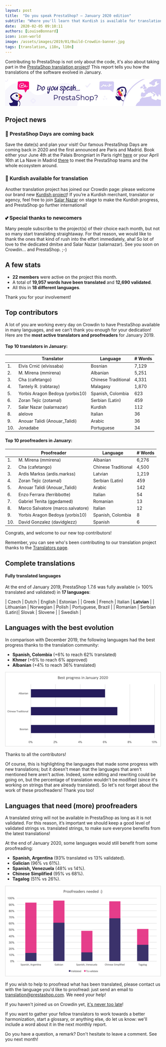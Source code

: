 ```yaml
---
layout: post
title:  "Do you speak PrestaShop? – January 2020 edition"
subtitle: "Where you'll learn that Kurdish is available for translation"
date:  2020-02-05 09:10:11
authors: [LouiseBonnard]
icon: icon-world
image: /assets/images/2019/01/Build-Crowdin-banner.jpg
tags: [translation, i18n, l10n]
---
```


Contributing to PrestaShop is not only about the code, it's also about taking part in the [PrestaShop translation project](https://crowdin.com/project/prestashop-official)! This report tells you how the translations of the software evolved in January.

![Crowdin Monthly banner](/assets/images/2019/01/Build-Crowdin-banner.jpg)

## Project news


### :date: PrestaShop Days are coming back

Save the date(s) and plan your visit! Our famous PrestaShop Days are coming back in 2020 and the first announced are Paris and Madrid. Book either your June 4th at the Palais Brongniart in Paris right [here](https://events.prestashop.com/prestashop-day-paris-2020/fr?utm_source=crowding&utm_medium=email&utm_campaign=psdparis) or your April 16th at La Nave in Madrid [there](https://events.prestashop.com/prestashop-day-madrid-2020/es/?utm_source=crowding&utm_medium=email&utm_campaign=psdmadrid) to meet the PrestaShop teams and the whole ecosystem around.


### :rainbow: Kurdish available for translation

Another translation project has joined our Crowdin page: please welcome our brand new [Kurdish project](https://crowdin.com/project/prestashop-official/ku#)! If you’re a Kurdish merchant, translator or agency, feel free to join [Salar Nazar](https://crowdin.com/profile/salarnazar) on stage to make the Kurdish progress, and PrestaShop go further international!


### :two_hearts: Special thanks to newcomers

Many people subscribe to the project(s) of their choice each month, but not so many start translating straightaway. For that reason, we would like to thank the ones that kind of rush into the effort immediately, aha! So lot of love to the dedicated dmitxe and Salar Nazar (salarnazar). See you soon on Crowdin… and PrestaShop. ;-)


## A few stats
 
* **22 members** were active on the project this month.
* A total of **19,957 words have been translated** and **12,690 validated**.
* All this in **18 different languages**.
 
Thank you for your involvement!
 

## Top contributors
 
A lot of you are working every day on Crowdin to have PrestaShop available in many languages, and we can't thank you enough for your dedication! Here are the **most active translators and proofreaders** for January 2019.

#### Top 10 translators in January:
 
| |Translator | Language | # Words
|-|---------- | -------- | ----------------
 1. | Elvis Crnić (elvissaba) | Bosnian | 7,129
 2. | M. Mirena (mmirena) | Albanian | 5,251
 3. | Cha (cafetango) | Chinese Traditional | 4,331
 4. | Tantely R. (rabtaray) | Malagasy | 1,870
 5. | Yorbis Aragon Bedoya (yorbis10) | Spanish, Colombia | 623
 6. | Zoran Tejic (zotamal) | Serbian (Latin) | 459
 7. | Salar Nazar (salarnazar) | Kurdish | 112
 8. | alelove | Italian | 36
 9. | Anouar Talidi (Anouar_Talidi) | Arabic | 36
10. | Jonadabe | Portuguese | 34
 
 
#### Top 10 proofreaders in January:
 
| | Proofreader | Language | # Words
|-| ---------- | -------- | ----------------
1. | M. Mirena (mmirena) | Albanian | 6,276
 2. | Cha (cafetango) | Chinese Traditional | 4,500
 3. | Ardis Markss (ardis.markss) | Latvian | 1,219
 4. | Zoran Tejic (zotamal) | Serbian (Latin) | 459
 5. | Anouar Talidi (Anouar_Talidi) | Arabic | 142
 6. | Enzo Ferrara (ferribbotte) | Italian | 54
 7. | Gabriel Tenita (ggedamed) | Romanian | 13
 8. | Marco Salvatore (marco.salvatore) | Italian | 12
 9. | Yorbis Aragon Bedoya (yorbis10) | Spanish, Colombia | 8
10. | David Gonzalez (davidglezz) | Spanish | 6

Congrats, and welcome to our new top contributors!
 
Remember, you can see who's been contributing to our translation project thanks to the [Translators page](http://translators.prestashop.com/).
 
 
## Complete translations
 
#### Fully translated languages
 
At the end of January 2019, PrestaShop 1.7.6 was fully available (= 100% translated and validated) in **17 languages**:
 
| Czech | Dutch | English | Estonian |
| Greek | French | Italian | **Latvian** |
| Lithuanian | Norwegian | Polish | Portuguese, Brazil |
| Romanian | Serbian (Latin)| Slovak | Slovene |
| Swedish |
 
 
## Languages with the best evolution
 
In comparison with December 2019, the following languages had the best progress thanks to the translation community:
 
* **Spanish, Colombia** (+6% to reach 62% translated)
* **Khmer** (+6% to reach 6% approved)
* **Albanian** (+4% to reach 36% translated)
 
![Best translation progress for January 2020](/assets/images/2020/02/Build-Crowdin-progress-January20.png)
 
Thanks to all the contributors!
 
Of course, this is highlighting the languages that made some progress with new translations; but it doesn't mean that the languages that aren't mentioned here aren't active. Indeed, some editing and rewriting could be going on, but the percentage of translation wouldn't be modified (since it's working on strings that are already translated). So let's not forget about the work of these proofreaders! Thank you too!
 
 
## Languages that need (more) proofreaders
 
A translated string will not be available in PrestaShop as long as it is not validated. For this reason, it’s important we should keep a good level of validated strings vs. translated strings, to make sure everyone benefits from the latest translations!
 
At the end of January 2020, some languages would still benefit from some proofreading:
 
* **Spanish, Argentina** (93% translated vs 13% validated).
* **Galician** (96% vs 61%).
* **Spanish, Venezuela** (48% vs 14%).
* **Chinese Simplified** (95% vs 68%).
* **Tagalog** (51% vs 26%).
 
![Languages that need proofreading](/assets/images/2020/02/Build-Crowdin-proofreading-January20.png)
 
If you wish to help to proofread what has been translated, please contact us with the language you'd like to proofread: just send an email to translation@prestashop.com. We need your help! 
 
If you haven't joined us on Crowdin yet, [it's never too late](https://crowdin.com/project/prestashop-official)!
 
If you want to gather your fellow translators to work towards a better harmonization, start a glossary, or anything else, do let us know: we'll include a word about it in the next monthly report.
 
Do you have a question, a remark? Don't hesitate to leave a comment. See you next month!
